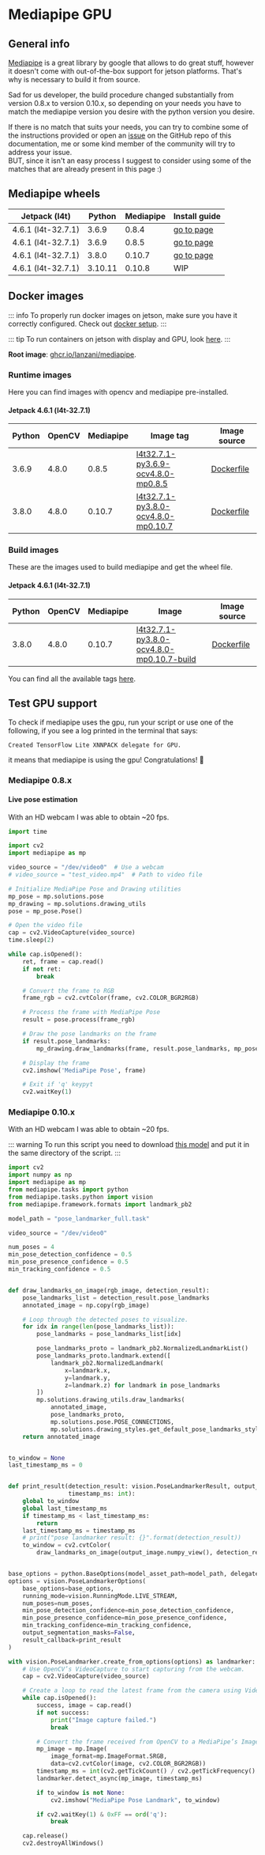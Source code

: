 # Mediapipe GPU

## General info

[Mediapipe](https://github.com/google/mediapipe) is a great library by google that allows to do great stuff, however it
doesn't come with out-of-the-box support for jetson platforms. That's why is necessary to build it from source.

Sad for us developer, the build procedure changed substantially from version 0.8.x to version 0.10.x, so depending on
your needs you have to match the mediapipe version you desire with the python version you desire.

If there is no match that suits your needs, you can try to combine some of the instructions provided or open an
[issue](https://github.com/lanzani/jetson-docs/issues) on the GitHub repo of this documentation,
me or some kind member of the community will try to address your issue.
<br> BUT, since it isn't an easy process I suggest to
consider using some of the matches that are already present in this page :)

## Mediapipe wheels

| Jetpack (l4t)      | Python  | Mediapipe | Install guide                                                              |
|--------------------|---------|-----------|----------------------------------------------------------------------------|
| 4.6.1 (l4t-32.7.1) | 3.6.9   | 0.8.4     | [go to page](/libraries/mediapipe/l4t32.7.1/py3.6.9#mediapipe-0-8-5-0-8-4) |
| 4.6.1 (l4t-32.7.1) | 3.6.9   | 0.8.5     | [go to page](/libraries/mediapipe/l4t32.7.1/py3.6.9)                       |
| 4.6.1 (l4t-32.7.1) | 3.8.0   | 0.10.7    | [go to page](/libraries/mediapipe/l4t32.7.1/py3.8.0)                       |
| 4.6.1 (l4t-32.7.1) | 3.10.11 | 0.10.8    | WIP                                                                        |

## Docker images

::: info
To properly run docker images on jetson, make sure you have it correctly configured. Check
out [docker setup](/getting-started/docker).
:::

::: tip
To run containers on jetson with display and GPU, look [here](/getting-started/docker#run-docker-containers).
:::

**Root image**: [ghcr.io/lanzani/mediapipe](https://github.com/lanzani/jetson-libraries/pkgs/container/mediapipe).

### Runtime images

Here you can find images with opencv and mediapipe pre-installed.

#### Jetpack 4.6.1 (l4t-32.7.1)

| Python | OpenCV | Mediapipe | Image tag                                                                                                                                                     | Image source                                                                                                                  |
|--------|--------|-----------|---------------------------------------------------------------------------------------------------------------------------------------------------------------|-------------------------------------------------------------------------------------------------------------------------------|
| 3.6.9  | 4.8.0  | 0.8.5     | [l4t32.7.1-py3.6.9-ocv4.8.0-mp0.8.5](https://github.com/lanzani/jetson-libraries/pkgs/container/mediapipe/159638212?tag=l4t32.7.1-py3.6.9-ocv4.8.0-mp0.8.5)   | [Dockerfile](https://github.com/lanzani/jetson-libraries/blob/main/libraries/opencv/l4t32.7.1/py3.6.9/ocv4.8.0/Dockerfile)    |
| 3.8.0  | 4.8.0  | 0.10.7    | [l4t32.7.1-py3.8.0-ocv4.8.0-mp0.10.7](https://github.com/lanzani/jetson-libraries/pkgs/container/mediapipe/160927503?tag=l4t32.7.1-py3.8.0-ocv4.8.0-mp0.10.7) | [Dockerfile](https://github.com/lanzani/jetson-libraries/blob/main/libraries/mediapipe/l4t32.7.1/py3.8.0/mp0.10.7/Dockerfile) |

### Build images

These are the images used to build mediapipe and get the wheel file.

#### Jetpack 4.6.1 (l4t-32.7.1)

| Python | OpenCV | Mediapipe | Image                                                                                                                                                                     | Image source                                                                                                                                  |
|--------|--------|-----------|---------------------------------------------------------------------------------------------------------------------------------------------------------------------------|-----------------------------------------------------------------------------------------------------------------------------------------------|
| 3.8.0  | 4.8.0  | 0.10.7    | [l4t32.7.1-py3.8.0-ocv4.8.0-mp0.10.7-build](https://github.com/lanzani/jetson-libraries/pkgs/container/mediapipe/160920674?tag=l4t32.7.1-py3.8.0-ocv4.8.0-mp0.10.7-build) | [Dockerfile](https://github.com/lanzani/jetson-libraries/blob/main/libraries/mediapipe/l4t32.7.1/py3.8.0/mp0.10.7/build_mediapipe/Dockerfile) |

You can find all the available tags [here](https://github.com/lanzani/jetson-libraries/pkgs/container/mediapipe).

## Test GPU support

To check if mediapipe uses the gpu, run your script or use one of the following, if you see a log printed in the
terminal that says:

```
Created TensorFlow Lite XNNPACK delegate for GPU.
```

it means that mediapipe is using the gpu! Congratulations! 🎉

### Mediapipe 0.8.x

#### Live pose estimation

With an HD webcam I was able to obtain ~20 fps.

```python
import time

import cv2
import mediapipe as mp

video_source = "/dev/video0"  # Use a webcam
# video_source = "test_video.mp4"  # Path to video file

# Initialize MediaPipe Pose and Drawing utilities
mp_pose = mp.solutions.pose
mp_drawing = mp.solutions.drawing_utils
pose = mp_pose.Pose()

# Open the video file
cap = cv2.VideoCapture(video_source)
time.sleep(2)

while cap.isOpened():
    ret, frame = cap.read()
    if not ret:
        break

    # Convert the frame to RGB
    frame_rgb = cv2.cvtColor(frame, cv2.COLOR_BGR2RGB)

    # Process the frame with MediaPipe Pose
    result = pose.process(frame_rgb)

    # Draw the pose landmarks on the frame
    if result.pose_landmarks:
        mp_drawing.draw_landmarks(frame, result.pose_landmarks, mp_pose.POSE_CONNECTIONS)

    # Display the frame
    cv2.imshow('MediaPipe Pose', frame)

    # Exit if 'q' keypyt
    cv2.waitKey(1)

```

### Mediapipe 0.10.x

With an HD webcam I was able to obtain ~20 fps.

::: warning
To run this script you need to
download [this model](https://github.com/lanzani/jetson-libraries/raw/main/libraries/mediapipe/test_scripts/pose_landmarker_full.task)
and put it in the same directory of the script.
:::

```python
import cv2
import numpy as np
import mediapipe as mp
from mediapipe.tasks import python
from mediapipe.tasks.python import vision
from mediapipe.framework.formats import landmark_pb2

model_path = "pose_landmarker_full.task"

video_source = "/dev/video0"

num_poses = 4
min_pose_detection_confidence = 0.5
min_pose_presence_confidence = 0.5
min_tracking_confidence = 0.5


def draw_landmarks_on_image(rgb_image, detection_result):
    pose_landmarks_list = detection_result.pose_landmarks
    annotated_image = np.copy(rgb_image)

    # Loop through the detected poses to visualize.
    for idx in range(len(pose_landmarks_list)):
        pose_landmarks = pose_landmarks_list[idx]

        pose_landmarks_proto = landmark_pb2.NormalizedLandmarkList()
        pose_landmarks_proto.landmark.extend([
            landmark_pb2.NormalizedLandmark(
                x=landmark.x,
                y=landmark.y,
                z=landmark.z) for landmark in pose_landmarks
        ])
        mp.solutions.drawing_utils.draw_landmarks(
            annotated_image,
            pose_landmarks_proto,
            mp.solutions.pose.POSE_CONNECTIONS,
            mp.solutions.drawing_styles.get_default_pose_landmarks_style())
    return annotated_image


to_window = None
last_timestamp_ms = 0


def print_result(detection_result: vision.PoseLandmarkerResult, output_image: mp.Image,
                 timestamp_ms: int):
    global to_window
    global last_timestamp_ms
    if timestamp_ms < last_timestamp_ms:
        return
    last_timestamp_ms = timestamp_ms
    # print("pose landmarker result: {}".format(detection_result))
    to_window = cv2.cvtColor(
        draw_landmarks_on_image(output_image.numpy_view(), detection_result), cv2.COLOR_RGB2BGR)


base_options = python.BaseOptions(model_asset_path=model_path, delegate=python.BaseOptions.Delegate.GPU)
options = vision.PoseLandmarkerOptions(
    base_options=base_options,
    running_mode=vision.RunningMode.LIVE_STREAM,
    num_poses=num_poses,
    min_pose_detection_confidence=min_pose_detection_confidence,
    min_pose_presence_confidence=min_pose_presence_confidence,
    min_tracking_confidence=min_tracking_confidence,
    output_segmentation_masks=False,
    result_callback=print_result
)

with vision.PoseLandmarker.create_from_options(options) as landmarker:
    # Use OpenCV’s VideoCapture to start capturing from the webcam.
    cap = cv2.VideoCapture(video_source)

    # Create a loop to read the latest frame from the camera using VideoCapture#read()
    while cap.isOpened():
        success, image = cap.read()
        if not success:
            print("Image capture failed.")
            break

        # Convert the frame received from OpenCV to a MediaPipe’s Image object.
        mp_image = mp.Image(
            image_format=mp.ImageFormat.SRGB,
            data=cv2.cvtColor(image, cv2.COLOR_BGR2RGB))
        timestamp_ms = int(cv2.getTickCount() / cv2.getTickFrequency() * 1000)
        landmarker.detect_async(mp_image, timestamp_ms)

        if to_window is not None:
            cv2.imshow("MediaPipe Pose Landmark", to_window)

        if cv2.waitKey(1) & 0xFF == ord('q'):
            break

    cap.release()
    cv2.destroyAllWindows()
```
